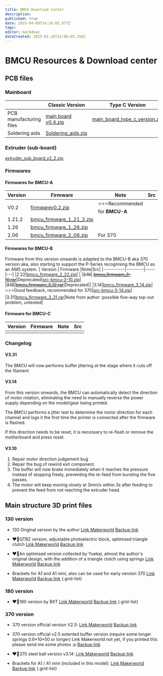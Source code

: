 ```yaml
---
title: BMCU Download Center
description: 
published: true
date: 2025-04-09T14:24:03.977Z
tags: 
editor: markdown
dateCreated: 2025-01-28T14:08:05.158Z
---
```


# BMCU Resources & Download center


## PCB files

### Mainboard
|    | **Classic Version**      | **Type C Version**    |
|-----------|---------|---------------------|
| PCB manufacturing files| [main board v0.4.zip](/assets/files/download_center/main_board_v0.4.zip) | [main_board_type_c_version.zip](/assets/files/download_center/main_board_type_c_version.zip)   
|Soldering aids |[Soldering_aids.zip](/assets/files/download_center/3._welding_aids.zip) | |

### Extruder (sub-board)
[extruder_sub_board_v2_2.zip](/assets/files/download_center/sub_board_for_extruder_v2_2.zip)

### Firmwares

#### Firmwares for BMCU-A
| Version   | Firmware      |Note|Src|
|-----------|---------|-----|---|
  |V0.2|[firmwarev0.2.zip](/assets/files/download_center/firmware_and_source_code/bmcu_firmware_v0.2.zip)  | ⭐⭐⭐Recommended for **BMCU-A**|
|1.21.2|[bmcu_firmware_1_21_2.zip](/assets/files/download_center/firmware_and_source_code/bmcu_firmware_1_21_2.zip)||
|1.26|[bmcu_firmware_1_26.zip](/assets/files/download_center/firmware_and_source_code/bmcu_firmware_1_26.zip)||
|2.06|[bmcu_firmware_2_06.zip](/assets/files/download_center/firmware_and_source_code/bmcu_firmware_2_06.zip)|For 370|

#### Firmwares for BMCU-B
Firmware from this version onwards is adapted to the BMCU-B aka 370 version aka,
also starting to support the P-Series recognising the BMCU as an AMS system. 
| Version   | Firmware      |Note|Src|
|-----------|---------|-----|---|
|2.22|[bmcu_firmware_2_22.zip](/assets/files/download_center/firmware_and_source_code/bmcu_firmware_2_22.zip)| |
|~~3.10~~| [~~bmcu_firmware_3-10.rar~~](/assets/files/download_center/firmware_and_source_code/bmcu_firmware_3-10.rar)|Deprecated|[src-bmcu-3-10.zip](/assets/files/download_center/firmware_and_source_code/src-bmcu-3-10.zip)|
|~~3.12~~|[~~bmcu_firmware_3_12.rar~~](/assets/files/download_center/firmware_and_source_code/bmcu_firmware_3_12.rar)|Deprecated||
|3.14|[bmcu_firmware_3_14.zip](/assets/files/download_center/firmware_and_source_code/bmcu_firmware_3_14.zip)|⭐⭐⭐Good feedback, recommended for 370|[src-bmcu-3-14.zip](/assets/files/download_center/firmware_and_source_code/src-bmcu-3-14.zip)|
|3.31|[bmcu_firmware_3_31.rar](/assets/files/download_center/firmware_and_source_code/bmcu_firmware_3_31.rar)|Note from author :possible five-way top-out problem, untested|

#### Firmware for BMCU-C
| Version   | Firmware      |Note|Src|
|-----------|---------|-----|---|
| | | |
### Changelog

#### V3.31
The BMCU will now performs buffer jittering at the stage where it cuts off the filament

#### V3.14
From this version onwards, the BMCU can automatically detect the direction of motor rotation, eliminating the need to manually reverse the power supply depending on the model/gear being printed.

The BMCU performs a jitter test to determine the motor direction for each channel and logs it the first time the printer is connected after the firmware is flashed.

If this direction needs to be reset, it is necessary to re-flash or remove the motherboard and press reset.

#### V3.10
1. Repair motor direction judgement bug
1. Repair the bug of rewind exit component.
1. The buffer will now brake immediately when it reaches the pressure instead of stopping freely, preventing the re-feed from bursting the five passes.
1. The motor will keep moving slowly at 3mm/s within 3s after feeding to prevent the feed from not reaching the extruder head.


## Main structure 3D print files

### 130 version
- 130 Original version by the author 
[Link Makerworld](https://makerworld.com/zh/models/1147522#profileId-1151118)
[Backup link](/assets/files/print_files/130%20Original%20version%20from%20author.3mf)

- ❤️‍🔥QTBZ version, adjustable photoelectric block, optimised triangle clutch
[Link Makerworld](https://makerworld.com/zh/models/1147006#profileId-1150436)
[Backup link](/assets/files/print_files/BMCU%20130%20QTBZ版本.3mf)

- ❤️‍🔥An optimised version collected by Yuekai, almost the author's original design, with the addition of a triangle clutch using springs
[Link Makerworld](https://makerworld.com/zh/models/1162813-bmcu-130-version-an-optimized-extruder-search-comb#profileId-1291386)
[Backup link](/assets/files/print_files/BMCU%20Yuekai%20wiki.yuekai.fr.3mf)

- Brackets for A1 and A1 mini, also can be used for early version 370
[Link Makerworld](https://makerworld.com/zh/models/1147116-bracket-for-bmcu-version-130-and-version-370#profileId-1289021)
[Backup link](/assets/files/print_files/Bracket%20for%20130%20and%20early%20370.3mf)
{.grid-list}

### 180 version
- ❤️‍🔥180 version by BXT
[Link Makerworld](https://makerworld.com/zh/models/1152568-gk180v2-component-model-180bmcu-assembly#profileId-1207144)
[Backup link](/assets/files/print_files/180%20version.3mf)
{.grid-list}

### 370 version
- 370 version official version V2.5:
[Link Makerworld](https://makerworld.com/zh/models/1189069-bmcu-370-version-original-v2-5#profileId-1200559)
[Backup link](/assets/files/print_files/370+v2.5+original.3mf)

- 370 version official v2.5 extented buffer version (require some longer springs 0.6\*10\*50 or longer)
Link Makerworld not yet, if you printed this please send me some photos :p
[Backup link](/assets/files/print_files/370%20v2.5%20extended%20version.3mf)

- ❤️‍🔥370 steel ball version v3.14:
[Link Makerworld](https://makerworld.com/zh/models/1250311-bmcu-370-steel-ball-version-v3-14#profileId-1288934)
[Backup link](/assets/files/print_files/370+v2.5+original.3mf)

- Brackets for A1 / A1 mini (included in this model):
[Link Makerworld](https://makerworld.com/zh/models/1147116-bracket-for-bmcu-version-130-and-version-370#profileId-1289021)
[Backup link](/assets/files/print_files/370+steel+ball+version+3.14.3mf)
{.grid-list}





